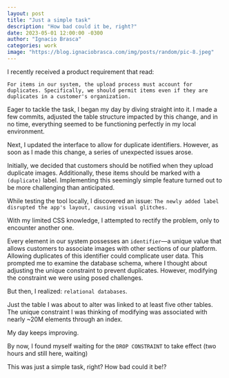 ```yaml
---
layout: post
title: "Just a simple task"
description: "How bad could it be, right?"
date: 2023-05-01 12:00:00 -0300
author: "Ignacio Brasca"
categories: work
image: "https://blog.ignaciobrasca.com/img/posts/random/pic-8.jpeg"
---
```

I recently received a product requirement that read:

`For items in our system, the upload process must account for duplicates. Specifically, we should permit items even if they are duplicates in a customer's organization.`

Eager to tackle the task, I began my day by diving straight into it. I made a few commits, adjusted the table structure impacted by this change, and in no time, everything seemed to be functioning perfectly in my local environment.

Next, I updated the interface to allow for duplicate identifiers. However, as soon as I made this change, a series of unexpected issues arose.

Initially, we decided that customers should be notified when they upload duplicate images. Additionally, these items should be marked with a `(duplicate)` label. Implementing this seemingly simple feature turned out to be more challenging than anticipated.

While testing the tool locally, I discovered an issue: `The newly added label disrupted the app's layout, causing visual glitches.`

With my limited CSS knowledge, I attempted to rectify the problem, only to encounter another one.

Every element in our system possesses an `identifier`—a unique value that allows customers to associate images with other sections of our platform. Allowing duplicates of this identifier could complicate user data. This prompted me to examine the database schema, where I thought about adjusting the unique constraint to prevent duplicates. However, modifying the constraint we were using posed challenges.

But then, I realized: `relational databases`.

Just the table I was about to alter was linked to at least five other tables. The unique constraint I was thinking of modifying was associated with nearly ~20M elements through an index.

My day keeps improving. 

By now, I found myself waiting for the `DROP CONSTRAINT` to take effect (two hours and still here, waiting)

This was just a simple task, right? How bad could it be!?